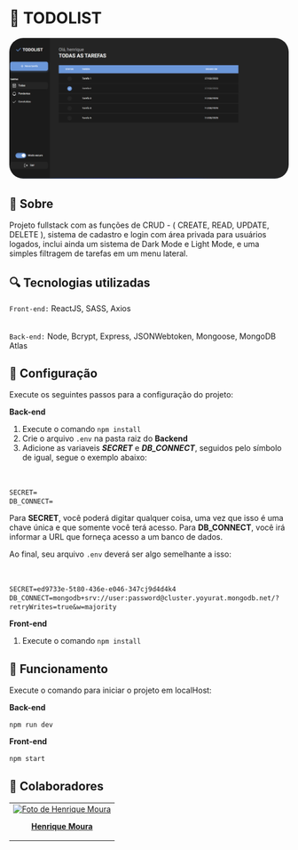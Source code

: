 
# 🎯 TODOLIST

  

<img  src="preview.png"  alt="preview"  style="border-radius: 25px">


## 📝 Sobre

Projeto fullstack com as funções de CRUD - ( CREATE, READ, UPDATE, DELETE ), sistema de cadastro e login com área privada para usuários logados, inclui ainda um sistema de Dark Mode e Light Mode, e uma simples filtragem de tarefas em um menu lateral.


## 🔍 Tecnologias utilizadas

``Front-end:`` ReactJS, SASS, Axios

######

``Back-end:`` Node, Bcrypt, Express, JSONWebtoken, Mongoose, MongoDB Atlas


## 🔧 Configuração

Execute os seguintes passos para a configuração do projeto:

**Back-end**
1. Execute o comando ``npm install``
2. Crie o arquivo ``.env`` na pasta raiz do **Backend**
3. Adicione as variaveis ***SECRET*** e ***DB_CONNECT***, seguidos pelo símbolo de igual, segue o exemplo abaixo:

```


SECRET=
DB_CONNECT=

```

Para **SECRET**, você poderá digitar qualquer coisa, uma vez que isso é uma chave única e que somente você terá acesso.
Para **DB_CONNECT**, você irá informar a URL que forneça acesso a um banco de dados.

Ao final, seu arquivo ``.env`` deverá ser algo semelhante a isso:

```


SECRET=ed9733e-5t80-436e-e046-347cj9d4d4k4
DB_CONNECT=mongodb+srv://user:password@cluster.yoyurat.mongodb.net/?retryWrites=true&w=majority

```

**Front-end**
1. Execute o comando ``npm install``

  
  

## 🚀 Funcionamento

  

Execute o comando para iniciar o projeto em localHost:

**Back-end**
```
npm run dev
```

**Front-end**
```
npm start
```

  

## 🤝 Colaboradores

  

<table>

<tr>

<td  align="center">

<a  href="https://github.com/hxmoura"  width="100px;">

<img  src="https://github.com/hxmoura.png"  width="130px;"  alt="Foto de Henrique Moura"/>

<br>

<strong>Henrique Moura</strong>

</a>

</td>

</tr>

</table>